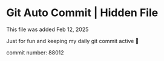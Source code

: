 # Git Auto Commit | Hidden File

This file was added Feb 12, 2025

Just for fun and keeping my daily git commit active 🤪

commit number: 88012
